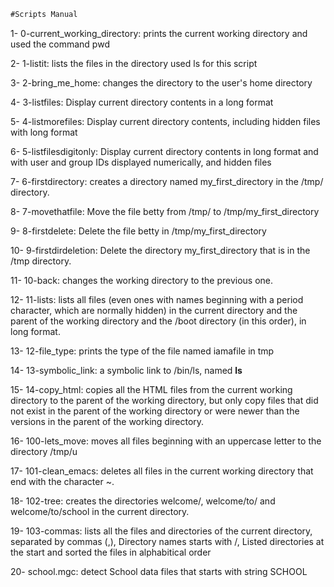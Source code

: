 ```markdown
#Scripts Manual
```

1- 0-current_working_directory: prints the current working directory and used the command pwd

2- 1-listit: lists the files in the directory used ls for this script

3- 2-bring_me_home: changes the directory to the user's home directory

4- 3-listfiles: Display current directory contents in a long format

5- 4-listmorefiles: Display current directory contents, including hidden files with long format

6- 5-listfilesdigitonly: Display current directory contents in long format and with user and group IDs displayed numerically, and hidden files

7- 6-firstdirectory: creates a directory named my_first_directory in the /tmp/ directory.

8- 7-movethatfile: Move the file betty from /tmp/ to /tmp/my_first_directory

9- 8-firstdelete: Delete the file betty in /tmp/my_first_directory

10- 9-firstdirdeletion: Delete the directory my_first_directory that is in the /tmp directory.

11- 10-back: changes the working directory to the previous one.

12- 11-lists:  lists all files (even ones with names beginning with a period character, which are normally hidden) in the current directory and the parent of the working directory and the /boot directory (in this order), in long format.

13- 12-file_type:  prints the type of the file named iamafile in tmp

14- 13-symbolic_link: a symbolic link to /bin/ls, named __ls__

15- 14-copy_html: copies all the HTML files from the current working directory to the parent of the working directory, but only copy files that did not exist in the parent of the working directory or were newer than the versions in the parent of the working directory.

16- 100-lets_move: moves all files beginning with an uppercase letter to the directory /tmp/u

17- 101-clean_emacs: deletes all files in the current working directory that end with the character ~.

18- 102-tree: creates the directories welcome/, welcome/to/ and welcome/to/school in the current directory.

19- 103-commas: lists all the files and directories of the current directory, separated by commas (,), Directory names starts with /, Listed directories at the start and sorted the files in alphabitical order

20- school.mgc: detect School data files that starts with string SCHOOL
